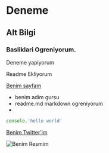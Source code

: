 # Deneme

## Alt Bilgi 

### Basliklari Ogreniyorum.

Deneme yapiyorum

Readme Ekliyorum

[Benim sayfam](https://twitter.com/KairossLoL)

- benim adim gursu
- readme.md markdown ogreniyorum
- 
```javascript
console.'hello world'
```
[Benim Twitter'im](https://twitter.com/KairossLoL)

![Benim Resmim](https://pbs.twimg.com/profile_images/1184479722975170565/-8YP5QTM_400x400.jpg)

